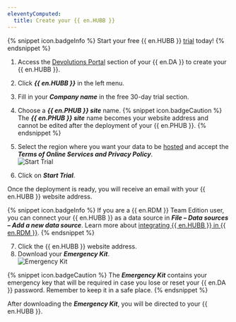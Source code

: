 ```yaml
---
eleventyComputed:
  title: Create your {{ en.HUBB }}
---
```

{% snippet icon.badgeInfo %}
Start your free {{ en.HUBB }} [trial](https://password.devolutions.net/business/sign-up) today!
{% endsnippet %}

1. Access the [Devolutions Portal](https://portal.devolutions.com/password-hub) section of your {{ en.DA }} to create your {{ en.HUBB }}.
1. Click ***{{ en.HUBB }}*** in the left menu.
1. Fill in your ***Company name*** in the free 30-day trial section.
1. Choose a ***{{ en.PHUB }} site*** name.
{% snippet icon.badgeCaution %}
The ***{{ en.PHUB }} site*** name becomes your website address and cannot be edited after the deployment of your {{ en.PHUB }}.
{% endsnippet %}

5. Select the region where you want your data to be [hosted](/kb/password-hub/knowledge-base/hosting-region-password-hub/) and accept the ***Terms of Online Services and Privacy Policy***.  
![Start Trial](https://webdevolutions.azureedge.net/docs/en/hub/Hub4009.png)
1. Click on ***Start Trial***.  

Once the deployment is ready, you will receive an email with your {{ en.HUBB }} website address.  

{% snippet icon.badgeInfo %}
If you are a {{ en.RDM }} Team Edition user, you can connect your {{ en.HUBB }} as a data source in ***File – Data sources – Add a new data source***. Learn more about [integrating {{ en.HUBB }} in {{ en.RDM }}](/kb/remote-desktop-manager/how-to-articles/integrate-hub-business-rdm/).
{% endsnippet %}

7. Click the {{ en.HUBB }} website address.
1. Download your ***Emergency Kit***.  
![Emergency Kit](https://webdevolutions.azureedge.net/docs/en/hub/Hub4170.png)

{% snippet icon.badgeCaution %}
The ***Emergency Kit*** contains your emergency key that will be required in case you lose or reset your {{ en.DA }} password. Remember to keep it in a safe place.
{% endsnippet %}

After downloading the ***Emergency Kit***, you will be directed to your {{ en.HUBB }}.

